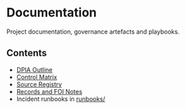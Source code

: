 # Documentation

Project documentation, governance artefacts and playbooks.

## Contents
- [DPIA Outline](dpia_outline.md)
- [Control Matrix](control_matrix.md)
- [Source Registry](source_registry.md)
- [Records and FOI Notes](records_foi.md)
- Incident runbooks in [runbooks/](runbooks/)

